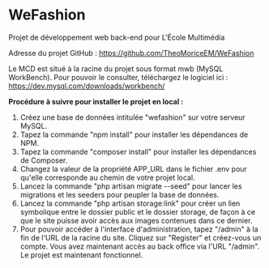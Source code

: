 # WeFashion
Projet de développement web back-end pour L'École Multimédia

Adresse du projet GitHub : https://github.com/TheoMoriceEM/WeFashion

Le MCD est situé à la racine du projet sous format mwb (MySQL WorkBench). Pour pouvoir le consulter, téléchargez le logiciel ici : https://dev.mysql.com/downloads/workbench/

**Procédure à suivre pour installer le projet en local :**
1. Créez une base de données intitulée "wefashion" sur votre serveur MySQL.
2. Tapez la commande "npm install" pour installer les dépendances de NPM.
3. Tapez la commande "composer install" pour installer les dépendances de Composer.
4. Changez la valeur de la propriété APP_URL dans le fichier .env pour qu'elle corresponde au chemin de votre projet local.
5. Lancez la commande "php artisan migrate --seed" pour lancer les migrations et les seeders pour peupler la base de données.
6. Lancez la commande "php artisan storage:link" pour créer un lien symbolique entre le dossier public et le dossier storage, de façon à ce que le site puisse avoir accès aux images contenues dans ce dernier.
7. Pour pouvoir accéder à l'interface d'administration, tapez "/admin" à la fin de l'URL de la racine du site. Cliquez sur "Register" et créez-vous un compte. Vous avez maintenant accès au back office via l'URL "/admin".
Le projet est maintenant fonctionnel.
